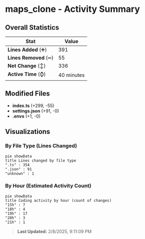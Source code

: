 # maps_clone - Activity Summary 

## Overall Statistics

| Stat                   | Value                                                             |
| ---------------------- | ----------------------------------------------------------------- |
| **Lines Added** (➕)   | 391                                          |
| **Lines Removed** (➖) | 55                                        |
| **Net Change** (↕)    | 336                |
| **Active Time** (⌚)   | 40 minutes |


## Modified Files
- **index.ts** (+299, -55)
- **settings.json** (+91, -0)
- **.envs** (+1, -0)

## Visualizations

### By File Type (Lines Changed)

```mermaid
pie showData
title Lines changed by file type
".ts" : 354
".json" : 91
"unknown" : 1
```

### By Hour (Estimated Activity Count)

```mermaid
pie showData
title Coding activity by hour (count of changes)
"15h" : 7
"18h" : 4
"19h" : 17
"20h" : 3
"21h" : 1
```


> **Last Updated:** 2/8/2025, 9:11:09 PM